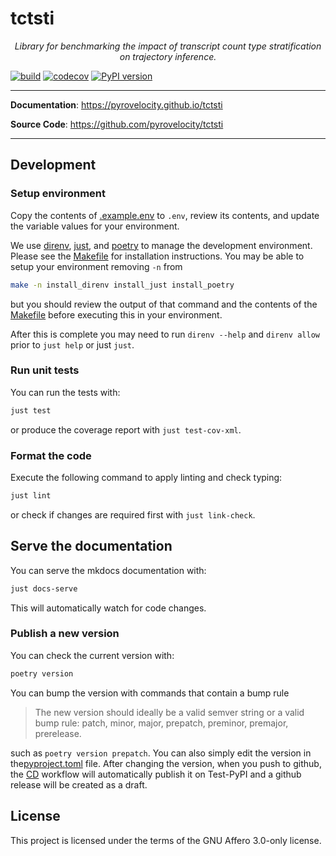 # tctsti

<p align="center">
    <em>Library for benchmarking the impact of transcript count type stratification on trajectory inference.</em>
</p>

[![build](https://github.com/pyrovelocity/tctsti/workflows/CI/badge.svg)](https://github.com/pyrovelocity/tctsti/actions)
[![codecov](https://codecov.io/gh/pyrovelocity/tctsti/branch/main/graph/badge.svg?kill_cache=1)](https://codecov.io/gh/pyrovelocity/tctsti)
[![PyPI version](https://badge.fury.io/py/tctsti.svg?branch=main&kill_cache=1)](https://badge.fury.io/py/tctsti)

---

**Documentation**: <a href="https://pyrovelocity.github.io/tctsti" target="_blank">https://pyrovelocity.github.io/tctsti</a>

**Source Code**: <a href="https://github.com/pyrovelocity/tctsti" target="_blank">https://github.com/pyrovelocity/tctsti</a>

---

## Development

### Setup environment

Copy the contents of [.example.env](./.example.env) to `.env`, review its contents, and update the variable values for your environment.

We use [direnv](https://direnv.net/), [just](https://just.systems/), and [poetry](https://python-poetry.org/docs/#installation) to manage the development environment. Please see the [Makefile](./Makefile) for installation instructions. You may be able to setup your environment removing `-n` from

```bash
make -n install_direnv install_just install_poetry
```

but you should review the output of that command and the contents of the [Makefile](./Makefile) before executing this in your environment.

After this is complete you may need to run `direnv --help` and `direnv allow` prior to `just help` or just `just`.

### Run unit tests

You can run the tests with:

```bash
just test
```

or produce the coverage report with `just test-cov-xml`.

### Format the code

Execute the following command to apply linting and check typing:

```bash
just lint
```

or check if changes are required first with `just link-check`.

## Serve the documentation

You can serve the mkdocs documentation with:

```bash
just docs-serve
```

This will automatically watch for code changes.

### Publish a new version

You can check the current version with:

```bash
poetry version
```

You can bump the version with commands that contain a bump rule

> The new version should ideally be a valid semver string or a valid bump rule:
> patch, minor, major, prepatch, preminor, premajor, prerelease.

such as `poetry version prepatch`. You can also simply edit the version in the[pyproject.toml](./pyproject.toml) file. After changing the version, when you push to github, the [CD](./.github/workflows/cd.yml) workflow will automatically publish it on Test-PyPI and a github release will be created as a draft.

## License

This project is licensed under the terms of the GNU Affero 3.0-only license.
